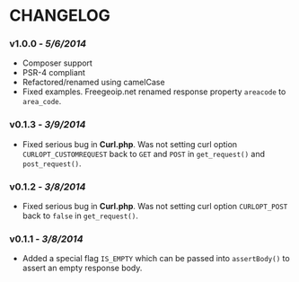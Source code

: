 CHANGELOG
=========

### v1.0.0 - *5/6/2014*
- Composer support
- PSR-4 compliant
- Refactored/renamed using camelCase
- Fixed examples. Freegeoip.net renamed response property `areacode` to `area_code`.

### v0.1.3 - *3/9/2014*
- Fixed serious bug in **Curl.php**. Was not setting curl option `CURLOPT_CUSTOMREQUEST` back to `GET` and `POST` in `get_request()` and `post_request()`.

### v0.1.2 - *3/8/2014*
- Fixed serious bug in **Curl.php**. Was not setting curl option `CURLOPT_POST` back to `false` in `get_request()`.

### v0.1.1 - *3/8/2014*
- Added a special flag `IS_EMPTY` which can be passed into `assertBody()` to assert an empty response body.
